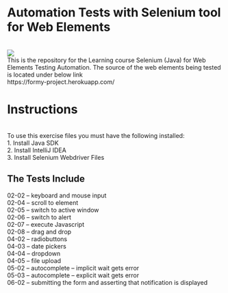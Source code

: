<H1>Automation Tests with Selenium tool for Web Elements</H1> <br>
<img src="https://github.com/LusineKarapetyan/Formy-Project-Automation-Web-elements-checking/blob/master/selenium-webdriver-java-online-courses-techtutorr.jpg" /><br>
This is the repository for the Learning course Selenium (Java) for Web Elements Testing Automation. 
The source of the web elements being tested is located under below link <Br>
https://formy-project.herokuapp.com/ <br>
  
  <H1>Instructions</H1><br>
  To use this exercise files you must have the following installed:<br>
1. Install Java SDK <br>
2. Install IntelliJ IDEA <br>
3. Install Selenium Webdriver Files <br>
  
  <H2>The Tests Include</H2>
02-02 – keyboard and mouse input <br>
02-04 – scroll to element <br>
02-05 – switch to active window <br>
02-06 – switch to alert <br>
02-07 – execute Javascript <br>
02-08 – drag and drop <br>
04-02 – radiobuttons <br>
04-03 – date pickers <br>
04-04 – dropdown <br>
04-05 – file upload <br>
05-02 – autocomplete – implicit wait gets error <br>
05-03 – autocomplete – explicit wait gets error <br>
06-02 – submitting the form and asserting that notification is displayed <br>
